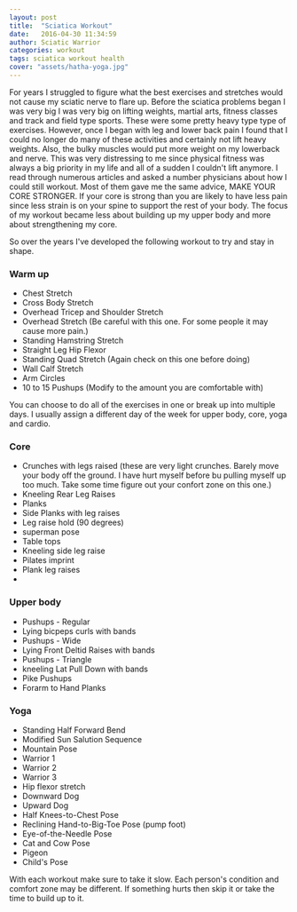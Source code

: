 ```yaml
---
layout: post
title:  "Sciatica Workout"
date:   2016-04-30 11:34:59
author: Sciatic Warrior
categories: workout
tags: sciatica workout health
cover: "assets/hatha-yoga.jpg"
---
```


For years I struggled to figure what the best exercises and stretches would not cause my sciatic nerve to flare up. Before the sciatica problems began I was very big I was very big on lifting weights, martial arts, fitness classes and track and field type sports. These were some pretty heavy type type of exercises. However, once I began with leg and lower back pain I found that I could no longer do many of these activities and certainly not lift heavy weights. Also, the bulky muscles would put more weight on my lowerback and nerve. This was very distressing to me since physical fitness was always a big priority in my life and all of a sudden I couldn't lift anymore. I read through numerous articles and asked a number physicians about how I could still workout. Most of them gave me the same advice, MAKE YOUR CORE STRONGER. If your core is strong than you are likely to have less pain since less strain is on your spine to support the rest of your body. The focus of my workout became less about building up my upper body and more about strengthening my core. 

So over the years I've developed the following workout to try and stay in shape.

### Warm up

* Chest Stretch 
* Cross Body Stretch
* Overhead Tricep and Shoulder Stretch
* Overhead Stretch (Be careful with this one. For some people it may cause more pain.)
* Standing Hamstring Stretch
* Straight Leg Hip Flexor 
* Standing Quad Stretch (Again check on this one before doing)
* Wall Calf Stretch
* Arm Circles
* 10 to 15 Pushups (Modify to the amount you are comfortable with)

You can choose to do all of the exercises in one or break up into multiple days. I usually assign a different day of the week for upper body, core, yoga and cardio.

### Core

* Crunches with legs raised (these are very light crunches. Barely move your body off the ground. I have hurt myself before bu pulling myself up too much. Take some time figure out your confort zone on this one.)
* Kneeling Rear Leg Raises
* Planks
* Side Planks with leg raises
* Leg raise hold (90 degrees)
* superman pose
* Table tops
* Kneeling side leg raise
* Pilates imprint
* Plank leg raises
* 

### Upper body

* Pushups - Regular
* Lying bicpeps curls with bands
* Pushups - Wide
* Lying Front Deltid Raises with bands
* Pushups - Triangle
* kneeling Lat Pull Down with bands
* Pike Pushups
* Forarm to Hand Planks

### Yoga

* Standing Half Forward Bend
* Modified Sun Salution Sequence
* Mountain Pose
* Warrior 1
* Warrior 2
* Warrior 3
* Hip flexor stretch
* Downward Dog
* Upward Dog
* Half Knees-to-Chest Pose
* Reclining Hand-to-Big-Toe Pose (pump foot)
* Eye-of-the-Needle Pose
* Cat and Cow Pose
* Pigeon
* Child's Pose

With each workout make sure to take it slow. Each person's condition and comfort zone may be different. If something hurts then skip it or take the time to build up to it. 
